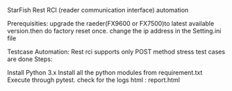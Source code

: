 StarFish Rest RCI (reader communication interface) automation

Prerequisities:
        upgrade the raeder(FX9600 or FX7500)to latest available version.then do factory reset once.
        change the ip address in the Setting.ini file
        

Testcase Automation:
        Rest rci supports only POST method  stress test cases are done
Steps:

Install Python 3.x
Install all the python modules from requirement.txt
Execute through pytest.
check for the logs
html : report.html
